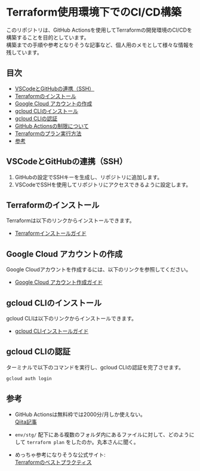 # Terraform使用環境下でのCI/CD構築

このリポジトリは、GitHub Actionsを使用してTerraformの開発環境のCI/CDを構築することを目的としています。</br>
構築までの手順や参考となりそうな記事など、個人用のメモとして様々な情報を残しています。

## 目次

- [VSCodeとGitHubの連携（SSH）](#vscodeとgithubの連携ssh)
- [Terraformのインストール](#terraformのインストール)
- [Google Cloud アカウントの作成](#google-cloud-アカウントの作成)
- [gcloud CLIのインストール](#gcloud-cliのインストール)
- [gcloud CLIの認証](#gcloud-cliの認証)
- [GitHub Actionsの制限について](#github-actionsの制限について)
- [Terraformのプラン実行方法](#terraformのプラン実行方法)
- [参考](#参考)

## VSCodeとGitHubの連携（SSH）

1. GitHubの設定でSSHキーを生成し、リポジトリに追加します。
2. VSCodeでSSHを使用してリポジトリにアクセスできるように設定します。

## Terraformのインストール

Terraformは以下のリンクからインストールできます。

- [Terraformインストールガイド](https://developer.hashicorp.com/terraform/install#darwin)

## Google Cloud アカウントの作成

Google Cloudアカウントを作成するには、以下のリンクを参照してください。

- [Google Cloud アカウント作成ガイド](https://cloud.google.com/apigee/docs/hybrid/v1.8/precog-gcpaccount?hl=ja)

## gcloud CLIのインストール

gcloud CLIは以下のリンクからインストールできます。

- [gcloud CLIインストールガイド](https://cloud.google.com/sdk/docs/install?hl=ja)

## gcloud CLIの認証

ターミナルで以下のコマンドを実行し、gcloud CLIの認証を完了させます。

```bash
gcloud auth login
```

## 参考

- GitHub Actionsは無料枠では2000分/月しか使えない。  
  [Qiita記事](https://qiita.com/technote-space/items/7b2694786f577c823fc1)

- `env/stg/` 配下にある複数のフォルダ内にあるファイルに対して、どのようにして `terraform plan` をしたのか。丸本さんに聞く。

- めっちゃ参考になりそうな公式サイト:  
  [Terraformのベストプラクティス](https://cloud.google.com/docs/terraform/best-practices-for-terraform?hl=ja)
